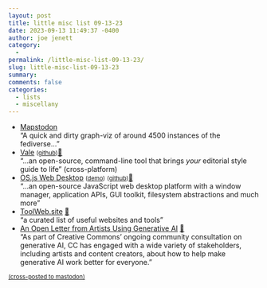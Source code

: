 ```yaml
---
layout: post
title: little misc list 09-13-23
date: 2023-09-13 11:49:37 -0400
author: joe jenett
category:
  - 
permalink: /little-misc-list-09-13-23/
slug: little-misc-list-09-13-23
summary: 
comments: false
categories:
  - lists
  - miscellany
---
```

<ul class="links">
	<li><a title="Mapstodon" href="https://www.comeetie.fr/galerie/mapstodon/">Mapstodon</a> <br>“A quick and dirty graph-viz of around 4500 instances of the fediverse...”</li>
	<li><a title="Vale.sh - A linter for prose" href="https://vale.sh/">Vale</a> <small>(<a href="https://github.com/errata-ai/vale">github</a>)</small><a href="https://pinboard.in/u:amason">📌</a><br>“...an open-source, command-line tool that brings <em>your</em> editorial style guide to life” (cross-platform)</li>
	<li><a title="OS.js Web Desktop" href="https://www.os-js.org/">OS.js Web Desktop</a> <small>(<a href="https://demo.os-js.org/">demo</a>)</small> <small>(<a href="https://github.com/os-js/OS.js/tree/v3">github</a>)</small><a href="https://pinboard.in/u:zero1infinity">📌</a><br>“...an open-source JavaScript web desktop platform with a window manager, application APIs, GUI toolkit, filesystem abstractions and much more”</li>
	<li><a title="Best Tools and Websites on the Internet - ToolWeb.site" href="https://www.toolweb.site/">ToolWeb.site</a> <a href="https://pinboard.in/u:mikael">📌</a><br>“a curated list of useful websites and tools”</li>
	<li><a title="An Open Letter from Artists Using Generative AI - Creative Commons" href="https://creativecommons.org/2023/09/07/an-open-letter-from-artists-using-generative-ai/">An Open Letter from Artists Using Generative AI</a> <a href="https://pinboard.in/u:arnicas">📌</a><br>“As part of Creative Commons’ ongoing community consultation on generative AI, CC has engaged with a wide variety of stakeholders, including artists and content creators, about how to help make generative AI work better for everyone.”</li>
</ul>

<a href="https://brid.gy/publish/mastodon"><small>(cross-posted to mastodon)</small></a>